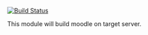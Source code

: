 [![Build Status](https://travis-ci.org/Firebladee/Moodle.png?branch=master)](https://travis-ci.org/Firebladee/Moodle)

This module will build moodle on target server.
